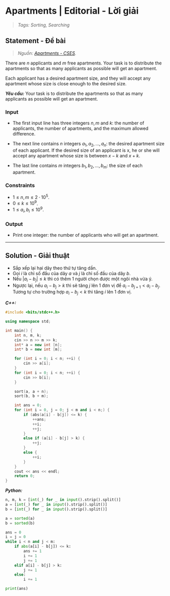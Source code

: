 
# Apartments | Editorial - Lời giải

> *Tags: Sorting, Searching*

## Statement - Đề bài

> *Nguồn: [Apartments - CSES](https://cses.fi/problemset/task/1084/).*

There are $n$ applicants and $m$ free apartments. Your task is to distribute the apartments so that as many applicants as possible will get an apartment.

Each applicant has a desired apartment size, and they will accept any apartment whose size is close enough to the desired size.

***Yêu cầu:*** Your task is to distribute the apartments so that as many applicants as possible will get an apartment.

### Input

- The first input line has three integers $n, m$ and $k$: the number of applicants, the number of apartments, and the maximum allowed difference.

- The next line contains $n$ integers $a_1, a_2, \ldots, a_n$: the desired apartment size of each applicant. If the desired size of an applicant is x$,$ he or she will accept any apartment whose size is between $x − k$ and $x + k$.

- The last line contains $m$ integers $b_1, b_2, \ldots, b_m$: the size of each apartment.

### Constraints

- $1 \le n, m \le 2 \cdot 10^5%$.
- $0 \le k \le 10^9$.
- $1 \le a_i, b_i \le 10^9$.

### Output

- Print one integer: the number of applicants who will get an apartment.

---

## Solution - Giải thuật

- Sắp xếp lại hai dãy theo thứ tự tăng dần.
- Gọi $i$ là chỉ số đầu của dãy $a$ và $j$ là chỉ số đầu của dãy $b$.
- Nếu $|a_i - b_j| \le k$ thì có thêm $1$ người chọn được một ngôi nhà vừa ý.
- Ngược lại, nếu $a_i - b_j > k$ thì sẽ tăng $j$ lên $1$ đơn vị để $a_i - b_{j + 1} < a_i - b_j$. Tương tự cho trường hợp $a_i - b_j < k$ thì tăng $i$ lên $1$ đơn vị.

***C++:***

```cpp
#include <bits/stdc++.h>

using namespace std;

int main() {
    int n, m, k;
    cin >> n >> m >> k;
    int* a = new int [n];
    int* b = new int [m];

    for (int i = 0; i < n; ++i) {
        cin >> a[i];
    }
    for (int i = 0; i < n; ++i) {
        cin >> b[i];
    }

    sort(a, a + n);
    sort(b, b + m);

    int ans = 0;
    for (int i = 0, j = 0; j < m and i < n;) {
        if (abs(a[i] - b[j]) <= k) {
            ++ans;
            ++i;
            ++j;
        }
        else if (a[i] - b[j] > k) {
            ++j;
        }
        else {
            ++i;
        }
    }
    cout << ans << endl;
    return 0;
}
```

***Python:***

```py
n, m, k = [int(_) for _ in input().strip().split()]
a = [int(_) for _ in input().strip().split()]
b = [int(_) for _ in input().strip().split()]

a = sorted(a)
b = sorted(b)

ans = 0
i = j = 0
while i < n and j < m:
    if abs(a[i] - b[j]) <= k:
        ans += 1
        i += 1
        j += 1
    elif a[i] - b[j] > k:
        j += 1
    else:
        i += 1

print(ans)
```